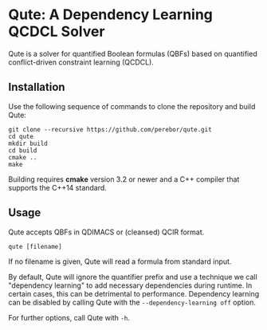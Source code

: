 # Qute: A Dependency Learning QCDCL Solver

Qute is a solver for quantified Boolean formulas (QBFs) based on quantified conflict-driven constraint learning (QCDCL).

## Installation

Use the following sequence of commands to clone the repository and build Qute:

```
git clone --recursive https://github.com/perebor/qute.git
cd qute
mkdir build
cd build
cmake ..
make
```
Building requires **cmake** version 3.2 or newer and a C++ compiler that supports the C++14 standard.

## Usage

Qute accepts QBFs in QDIMACS or (cleansed) QCIR format.
```
qute [filename]
``` 
If no filename is given, Qute will read a formula from standard input.

By default, Qute will ignore the quantifier prefix and use a technique we call "dependency learning" to add necessary dependencies during runtime. In certain cases, this can be detrimental to performance. Dependency learning can be disabled by calling Qute with  the ```--dependency-learning off``` option.

For further options, call Qute with ```-h```.
